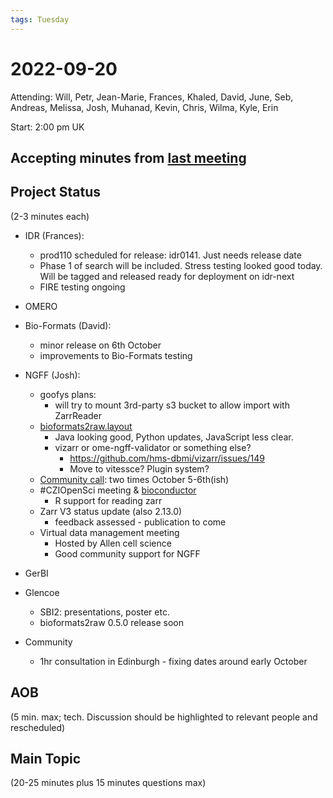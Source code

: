 ```yaml
---
tags: Tuesday
---
```


# 2022-09-20

Attending: Will, Petr, Jean-Marie, Frances, Khaled, David, June, Seb, Andreas, Melissa, Josh, Muhanad, Kevin, Chris, Wilma, Kyle, Erin

Start: 2:00 pm UK

## Accepting minutes from [last meeting](https://github.com/ome/meeting-minutes)

## Project Status

(2-3 minutes each)

- IDR (Frances):
    - prod110 scheduled for release: idr0141. Just needs release date
    - Phase 1 of search will be included. Stress testing looked good today. Will be tagged and released ready for deployment on idr-next
    - FIRE testing ongoing

- OMERO

- Bio-Formats (David):
    - minor release on 6th October
    - improvements to Bio-Formats testing

- NGFF (Josh):
  - goofys plans:
      - will try to mount 3rd-party s3 bucket to allow import with ZarrReader
  - [bioformats2raw.layout](https://github.com/ome/ngff/pull/112)
      - Java looking good, Python updates, JavaScript less clear.
      - vizarr or ome-ngff-validator or something else?
        - https://github.com/hms-dbmi/vizarr/issues/149
        - Move to vitessce? Plugin system?
  - [Community call](https://forum.image.sc/t/ome-ngff-community-call-transforms-and-tables/71792/4): two times October 5-6th(ish)
  - #CZIOpenSci meeting & [bioconductor](https://docs.google.com/document/d/1KpMbZbn789FPCMvsgKdIrHbSm74K_XuVY2XqCbzyJHs/edit)
      - R support for reading zarr
  - Zarr V3 status update (also 2.13.0)
      - feedback assessed - publication to come
  - Virtual data management meeting
      - Hosted by Allen cell science
      - Good community support for NGFF

- GerBI

- Glencoe
    - SBI2: presentations, poster etc.
    - bioformats2raw 0.5.0 release soon

- Community
    - 1hr consultation in Edinburgh - fixing dates around early October

## AOB

(5 min. max; tech. Discussion should be highlighted to relevant people and rescheduled)

## Main Topic

(20-25 minutes plus 15 minutes questions max)
